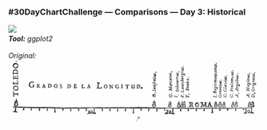 ### #30DayChartChallenge — Comparisons — Day 3: Historical
![](https://raw.githubusercontent.com/Z3tt/30DayChartChallenge/main/03_historical/03_historical.png)<br>***Tool:*** *ggplot2*<br><br>
*Original:*  
![](https://raw.githubusercontent.com/Z3tt/30DayChartChallenge/main/03_historical/MichaelFlorentVanLangren.jpg)
